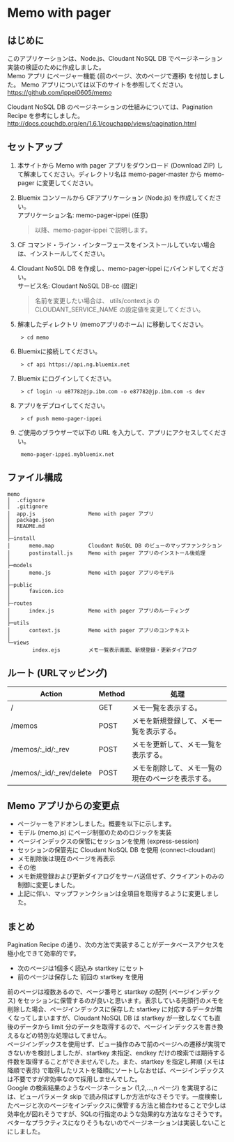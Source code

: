 # Memo with pager

## はじめに
このアプリケーションは、Node.js、Cloudant NoSQL DB でページネーション実装の検証のために作成しました。  
Memo アプリ にページャー機能 (前のページ、次のページで遷移) を付加しました。
Memo アプリについては以下のサイトを参照してください。  
<https://github.com/ippei0605/memo>

Cloudant NoSQL DB のページネーションの仕組みについては、Pagination Recipe を参考にしました。
<http://docs.couchdb.org/en/1.6.1/couchapp/views/pagination.html>


## セットアップ
1. 本サイトから Memo with pager アプリをダウンロード (Download ZIP) して解凍してください。ディレクトリ名は memo-pager-master から memo-pager に変更してください。

1. Bluemix コンソールから CFアプリケーション (Node.js) を作成してください。  
アプリケーション名: memo-pager-ippei (任意)  

    > 以降、memo-pager-ippei で説明します。


1. CF コマンド・ライン・インターフェースをインストールしていない場合は、インストールしてください。

1. Cloudant NoSQL DB を作成し、memo-pager-ippei にバインドしてください。  
サービス名: Cloudant NoSQL DB-cc (固定)  

    > 名前を変更したい場合は、 utils/context.js の CLOUDANT_SERVICE_NAME の設定値を変更してください。

1. 解凍したディレクトリ (memoアプリのホーム) に移動してください。

        > cd memo

1. Bluemixに接続してください。

        > cf api https://api.ng.bluemix.net
    

1. Bluemix にログインしてください。

        > cf login -u e87782@jp.ibm.com -o e87782@jp.ibm.com -s dev

1. アプリをデプロイしてください。

        > cf push memo-pager-ippei

1. ご使用のブラウザーで以下の URL を入力して、アプリにアクセスしてください。

        memo-pager-ippei.mybluemix.net


## ファイル構成
    memo
    │  .cfignore
    │  .gitignore
    │  app.js                 Memo with pager アプリ
    │  package.json
    │  README.md
    │  
    ├─install
    │      memo.map           Cloudant NoSQL DB のビューのマップファンクション
    │      postinstall.js     Memo with pager アプリのインストール後処理
    │      
    ├─models
    │      memo.js            Memo with pager アプリのモデル
    │      
    ├─public
    │      favicon.ico
    │      
    ├─routes
    │      index.js           Memo with pager アプリのルーティング
    │      
    ├─utils
    │      context.js         Memo with pager アプリのコンテキスト
    │      
    └─views
            index.ejs         メモ一覧表示画面、新規登録・更新ダイアログ


## ルート (URLマッピング)
|Action|Method|処理|
|---|-----------|-----------|
|/|GET|メモ一覧を表示する。|
|/memos|POST|メモを新規登録して、メモ一覧を表示する。|
|/memos/:_id/:_rev|POST|メモを更新して、メモ一覧を表示する。|
|/memos/:_id/:_rev/delete|POST|メモを削除して、メモ一覧の現在のページを表示する。|


## Memo アプリからの変更点
* ページャーをアドオンしました。概要を以下に示します。
 * モデル (memo.js) にページ制御のためのロジックを実装
 * ページインデックスの保管にセッションを使用 (express-session)
 * セッションの保管先に Cloudant NoSQL DB を使用 (connect-cloudant)
 * メモ削除後は現在のページを再表示
* その他
 * メモ新規登録および更新ダイアログをサーバ送信せず、クライアントのみの制御に変更しました。
 * 上記に伴い、マップファンクションは全項目を取得するように変更しました。


## まとめ
Pagination Recipe の通り、次の方法で実装することがデータベースアクセスを極小化できて効率的です。

* 次のページは1個多く読込み startkey にセット
* 前のページは保存した 前回の startkey を使用

前のページは複数あるので、ページ番号と startkey の配列 (ページインデックス) をセッションに保管するのが良いと思います。表示している先頭行のメモを削除した場合、ページインデックスに保存した startkey に対応するデータが無くなってしまいますが、Cloudant NoSQL DB は startkey が一致しなくても直後のデータから limit 分のデータを取得するので、ページインデックスを書き換えるなどの特別な処理はしてません。  
ページインデックスを使用せず、ビュー操作のみで前のページへの遷移が実現できないかを検討しましたが、startkey 未指定、endkey だけの検索では期待する件数を取得することができませんでした。また、startkey を指定し昇順 (メモは降順で表示) で取得したリストを降順にソートしなおせば、ページインデックスは不要ですが非効率なので採用しませんでした。  
Google の検索結果のようなページネーション (1,2,...,n ページ) を実現するには、ビューパラメータ skip で読み飛ばすしか方法がなさそうです。一度検索したページと次のページをインデックスに保管する方法と組合わせることで少しは効率化が図れそうですが、SQLの行指定のような効果的な方法ななさそうです。ベターなプラクティスになりそうもないのでページネーションは実装しないことにしました。





